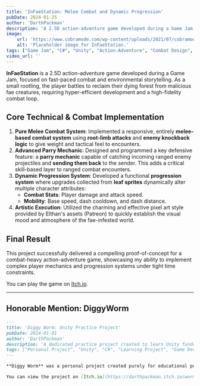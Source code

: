 ```yaml
---
title: 'InFaeStation: Melee Combat and Dynamic Progression'
pubDate: 2024-01-25
author: 'DarthPackman'
description: 'A 2.5D action-adventure game developed during a Game Jam, challenging players to cleanse a fae-infested world as a rootling. The project features a pure melee combat system with advanced parry mechanics and dynamic player progression.'
image:
    url: 'https://www.cobramode.com/wp-content/uploads/2021/07/cobramode-logo-website-big-1024x550.png'
    alt: 'Placeholder image for InFaeStation.'
tags: ["Game Jam", "C#", "Unity", "Action-Adventure", "Combat Design", "Progression System", "Rapid Prototyping"]
video_url: ''
---
```


**InFaeStation** is a 2.5D action-adventure game developed during a Game Jam, focused on fast-paced combat and environmental storytelling. As a small rootling, the player battles to reclaim their dying forest from malicious fae creatures, requiring hyper-efficient development and a high-fidelity combat loop.

## Core Technical & Combat Implementation

1.  **Pure Melee Combat System**: Implemented a responsive, entirely **melee-based combat system** using **root-limb attacks** and **enemy knockback logic** to give weight and tactical feel to encounters.
2.  **Advanced Parry Mechanic**: Designed and programmed a key defensive feature: a **parry mechanic** capable of catching incoming ranged enemy projectiles and **sending them back** to the sender. This adds a critical skill-based layer to ranged combat encounters.
3.  **Dynamic Progression System**: Developed a functional **progression system** where upgrades collected from **leaf sprites** dynamically alter multiple character attributes:
    * **Combat Stats**: Player damage and attack speed.
    * **Mobility**: Base speed, dash cooldown, and dash distance.
4.  **Artistic Execution**: Utilized the charming and effective pixel art style provided by Elthan's assets (Patreon) to quickly establish the visual mood and atmosphere of the fae-infested world.

## Final Result

This project successfully delivered a compelling proof-of-concept for a combat-heavy action-adventure game, showcasing my ability to implement complex player mechanics and progression systems under tight time constraints.

You can play the game on [Itch.io](https://darthpackman.itch.io/infaestation).

---

## Honorable Mention: DiggyWorm

```markdown
---
title: 'Diggy Worm: Unity Practice Project'
pubDate: 2024-01-01
author: 'DarthPackman'
description: 'A dedicated practice project created to learn Unity fundamentals, specifically focusing on game physics, scripting in C#, and general game loop management.'
tags: ["Personal Project", "Unity", "C#", "Learning Project", "Game Development"]
---

**Diggy Worm** was a personal project created purely for educational purposes. The goal was to build a low-scope, functional game from scratch to master the core engine, scripting principles, and physics interactions in **Unity**. It serves as an example of deliberate practice in foundational game development.

You can view the project on [Itch.io](https://darthpackman.itch.io/wormtime).